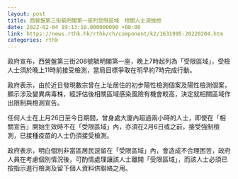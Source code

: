 ```yaml
---
layout: post
title: 西營盤第三街毓明閣第一座列受限區域　相關人士須強檢
date: 2022-02-04 19:13:18.000000000 +08:00
link: https://news.rthk.hk/rthk/ch/component/k2/1631995-20220204.htm
categories: rthk
---
```


政府宣布，西營盤第三街208號毓明閣第一座，晚上7時起列為「受限區域」，受檢人士須於晚上11時前接受檢測，當局目標爭取在明早約7時完成行動。

政府表示，由於近日發現數宗曾在上址居住的初步陽性檢測個案及陽性檢測個案，顯示涉及變異病毒株，經評估後相關區域感染風險有機會較高，決定就相關區域作出限制與檢測宣告。

任何人士在上月26日至今日期間，曾身處大廈內超過兩小時的人士，即使在「相關宣告」開始生效時不在「受限區域」內，亦須在2月6日或之前，接受強制檢測，已接種疫苗的人士仍須接受檢測。

政府表示，明白個別非當區居民逗留在「受限區域」內，會造成不合理困苦，政府人員在考慮個別情況後，可酌情處理讓該人士離開「受限區域」，而該人士必須已按指示進行檢測及留下個人資料供聯絡之用。
